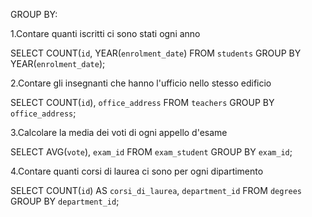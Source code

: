 <!-- 
GROUP BY:
1.Contare quanti iscritti ci sono stati ogni anno
2.Contare gli insegnanti che hanno l'ufficio nello stesso edificio
3.Calcolare la media dei voti di ogni appello d'esame
4.Contare quanti corsi di laurea ci sono per ogni dipartimento
JOINS:
1.Selezionare tutti gli studenti iscritti al Corso di Laurea in Economia
2.Selezionare tutti i Corsi di Laurea del Dipartimento di Neuroscienze
3.Selezionare tutti i corsi in cui insegna Fulvio Amato (id=44)
4.Selezionare tutti gli studenti con i dati relativi al corso di laurea a cui sono iscritti e il relativo dipartimento, in ordine alfabetico per cognome e nome
5.Selezionare tutti i corsi di laurea con i relativi corsi e insegnanti
6.Selezionare tutti i docenti che insegnano nel Dipartimento di Matematica (54)
7.BONUS: Selezionare per ogni studente quanti tentativi d’esame ha sostenuto per superare ciascuno dei suoi esami
:point_right: Non importa se non le fate tutte quante, basta farne 2 o 3 per ciascun gruppo.
_`_ -->

GROUP BY: 

1.Contare quanti iscritti ci sono stati ogni anno

SELECT COUNT(`id`, YEAR(`enrolment_date`)
FROM `students`
GROUP BY YEAR(`enrolment_date`);

2.Contare gli insegnanti che hanno l'ufficio nello stesso edificio

SELECT COUNT(`id`), `office_address`
FROM `teachers`
GROUP BY `office_address`;

3.Calcolare la media dei voti di ogni appello d'esame

SELECT AVG(`vote`), `exam_id`
FROM `exam_student`
GROUP BY `exam_id`;

4.Contare quanti corsi di laurea ci sono per ogni dipartimento

SELECT COUNT(`id`) AS `corsi_di_laurea`, `department_id`
FROM `degrees`
GROUP BY `department_id`;


